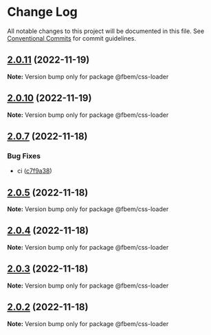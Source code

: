 # Change Log

All notable changes to this project will be documented in this file.
See [Conventional Commits](https://conventionalcommits.org) for commit guidelines.

## [2.0.11](https://github.com/yungvldai/fbem/compare/@fbem/css-loader@2.0.10...@fbem/css-loader@2.0.11) (2022-11-19)

**Note:** Version bump only for package @fbem/css-loader

## [2.0.10](https://github.com/yungvldai/fbem/compare/@fbem/css-loader@2.0.7...@fbem/css-loader@2.0.10) (2022-11-19)

**Note:** Version bump only for package @fbem/css-loader

## [2.0.7](https://github.com/yungvldai/fbem/compare/@fbem/css-loader@2.0.5...@fbem/css-loader@2.0.7) (2022-11-18)

### Bug Fixes

- ci ([c7f9a38](https://github.com/yungvldai/fbem/commit/c7f9a380a75ca0a93616842b5f9b2297143c8f1c))

## [2.0.5](https://github.com/yungvldai/fbem/compare/@fbem/css-loader@2.0.1...@fbem/css-loader@2.0.5) (2022-11-18)

**Note:** Version bump only for package @fbem/css-loader

## [2.0.4](https://github.com/yungvldai/fbem/compare/@fbem/css-loader@2.0.1...@fbem/css-loader@2.0.4) (2022-11-18)

**Note:** Version bump only for package @fbem/css-loader

## [2.0.3](https://github.com/yungvldai/fbem/compare/@fbem/css-loader@2.0.1...@fbem/css-loader@2.0.3) (2022-11-18)

**Note:** Version bump only for package @fbem/css-loader

## [2.0.2](https://github.com/yungvldai/fbem/compare/@fbem/css-loader@2.0.1...@fbem/css-loader@2.0.2) (2022-11-18)

**Note:** Version bump only for package @fbem/css-loader
